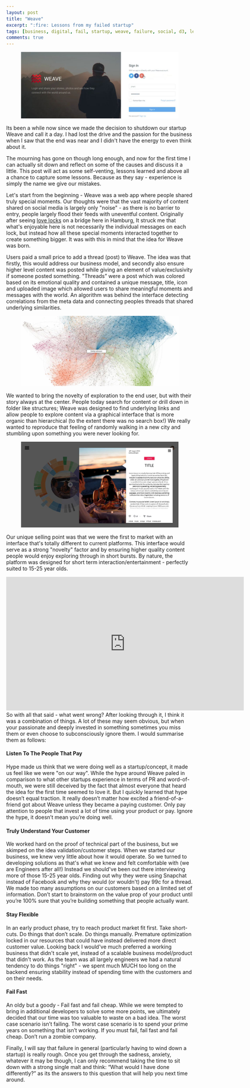 ```yaml
---
layout: post
title: "Weave"
excerpt: ":fire: Lessons from my failed startup"
tags: [business, digital, fail, startup, weave, failure, social, d3, learn]
comments: true
---
```

<figure>
	<img src="/images/posts/2018/weave-1.jpg">
</figure>

Its been a while now since we made the decision to shutdown our startup Weave and call it a day. I had lost the drive and the passion for the business when I saw that the end was near and I didn't have the energy to even think about it. 

The mourning has gone on though long enough, and now for the first time I can actually sit down and reflect on some of the causes and discuss it a little. This post will act as some self-venting, lessons learned and above all a chance to capture some lessons. Because as they say - experience is simply the name we give our mistakes.

Let's start from the beginning - Weave was a web app where people shared truly special moments. Our thoughts were that the vast majority of content shared on social media is largely only "noise" - as there is no barrier to entry, people largely flood their feeds with uneventful content. Originally after seeing [love locks](https://en.wikipedia.org/wiki/Love_lock) on a bridge here in Hamburg, It struck me that what's enjoyable here is not necessarily the individual messages on each lock, but instead how all these special moments interacted together to create something bigger. It was with this in mind that the idea for Weave was born. 

Users paid a small price to add a thread (post) to Weave. The idea was that firstly, this would address our business model, and secondly also ensure higher level content was posted while giving an element of value/exclusivity if someone posted something. "Threads” were a post which was colored based on its emotional quality and contained a unique message, title, icon and uploaded image which allowed users to share meaningful moments and messages with the world. An algorithm was behind the interface detecting correlations from the meta data and connecting peoples threads that shared underlying similarities. 

<figure>
	<img src="/images/posts/2018/weave-2.jpg">
</figure>

We wanted to bring the novelty of exploration to the end user, but with their story always at the center. People today search for content or drill down in folder like structures; Weave was designed to find underlying links and allow people to explore content via a graphical interface that is more organic than hierarchical (to the extent there was no search box!) We really wanted to reproduce that feeling of randomly walking in a new city and stumbling upon something you were never looking for.

<figure>
	<img src="/images/posts/2018/weave-3.jpg">
</figure>

Our unique selling point was that we were the first to market with an interface that's totally different to current platforms. This interface would serve as a strong "novelty" factor and by ensuring higher quality content people would enjoy exploring through in short bursts. By nature, the platform was designed for short term interaction/entertainment - perfectly suited to 15-25 year olds.
<br>
<iframe src="https://player.vimeo.com/video/141699064?autoplay=0&title=0&byline=0&portrait=0" width="640" height="360" frameborder="0" webkitallowfullscreen mozallowfullscreen allowfullscreen></iframe>
<br>
So with all that said - what went wrong? After looking through it, I think it was a combination of things. A lot of these may seem obvious, but when your passionate and deeply invested in something sometimes you miss them or even choose to subconsciously ignore them. I would summarise them as follows:

#### Listen To The People That Pay
Hype made us think that we were doing well as a startup/concept, it made us feel like we were "on our way". While the hype around Weave paled in comparison to what other startups experience in terms of PR and word-of-mouth, we were still deceived by the fact that almost everyone that heard the idea for the first time seemed to love it. But I quickly learned that hype doesn’t equal traction. It really doesn’t matter how excited a friend-of-a-friend got about Weave unless they became a paying customer. Only pay attention to people that invest a lot of time using your product or pay. Ignore the hype, it doesn’t mean you’re doing well.

#### Truly Understand Your Customer
We worked hard on the proof of technical part of the business, but we skimped on the idea validation/customer steps. When we started our business, we knew very little about how it would operate. So we turned to developing solutions as that's what we knew and felt comfortable with (we are Engineers after all!) Instead we should've been out there interviewing more of those 15-25 year olds. Finding out why they were using Snapchat instead of Facebook and why they would (or wouldn't) pay 99c for a thread. We made too many assumptions on our customers based on a limited set of information. Don’t start to brainstorm on the value prop of your product until you’re 100% sure that you’re building something that people actually want.

#### Stay Flexible
In an early product phase, try to reach product market fit first. Take short-cuts. Do things that don’t scale. Do things manually. Premature optimization locked in our resources that could have instead delivered more direct customer value. Looking back I would've much preferred a working business that didn't scale yet, instead of a scalable business model/product that didn't work. As the team was all largely engineers we had a natural tendency to do things "right" - we spent much MUCH too long on the backend ensuring stability instead of spending time with the customers and on their needs.

#### Fail Fast
An oldy but a goody - Fail fast and fail cheap. While we were tempted to bring in additional developers to solve some more points, we ultimately decided that our time was too valuable to waste on a bad idea. The worst case scenario isn’t failing. The worst case scenario is to spend your prime years on something that isn’t working. If you must fail, fail fast and fail cheap. Don’t run a zombie company.

Finally, I will say that failure in general (particularly having to wind down a startup) is really rough. Once you get through the sadness, anxiety, whatever it may be though, I can only recommend taking the time to sit down with a strong single malt and think: “What would I have done differently?” as its the answers to this question that will help you next time around.
